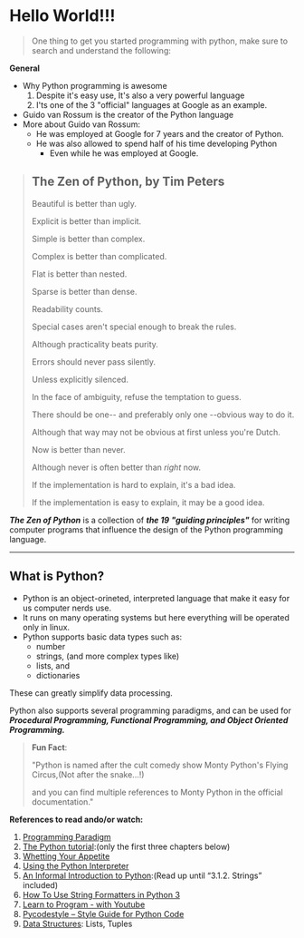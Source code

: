 Hello World!!!
==================

>  One thing to get you started programming with python,
>  make sure to search and understand the following:

**General**
* Why Python programming is awesome
  1. Despite it's easy use, It's also a very powerful language
  2. I'ts one of the 3 "official" languages at Google as an example.
* Guido van Rossum is the creator of the Python language
* More about Guido van Rossum:
  * He was employed at Google for 7 years and the creator of Python.
  * He was also allowed to spend half of his time developing Python 
    * Even while he was employed at Google.

> ## The Zen of Python, by Tim Peters
> 
>  Beautiful is better than ugly.
>
>  Explicit is better than implicit.
>
>  Simple is better than complex.
>
>  Complex is better than complicated.
>
>  Flat is better than nested.
>
>  Sparse is better than dense.
>
>  Readability counts.
>
>  Special cases aren't special enough to break the rules.
>
>  Although practicality beats purity.
>
>  Errors should never pass silently.
>
>  Unless explicitly silenced.
>
>  In the face of ambiguity, refuse the temptation to guess.
>
>  There should be one-- and preferably only one --obvious way to do it.
>
>  Although that way may not be obvious at first unless you're Dutch.
>
>  Now is better than never.
>
>  Although never is often better than *right* now.
>
>  If the implementation is hard to explain, it's a bad idea.
>
>  If the implementation is easy to explain, it may be a good idea.


***The Zen of Python*** is a collection of ***the 19*** ***"guiding principles"***
for writing computer programs that influence the design of the Python programming language.


--------------------
What is Python?
--------------------

-  Python is an object-orineted, interpreted language that make it easy for us computer nerds use.
-  It runs on many operating systems but here everything will be operated only in linux.
-  Python supports basic data types such as:
    * number
    * strings, (and more complex types like)
    * lists, and
    * dictionaries
<p>
These can greatly simplify data processing.

Python also supports several programming paradigms, and can be used for
***Procedural Programming, Functional Programming, and Object Oriented Programming.***

</p>

> **Fun Fact**:
> 
> "Python is named after the cult comedy show
> Monty Python's Flying Circus,(Not after the snake...!)
> 
> and you can find multiple references to Monty Python in the official documentation."


**References to read ando/or watch:**
1. [Programming Paradigm](https://www.geeksforgeeks.org/introduction-of-programming-paradigms/)
2. [The Python tutorial](https://docs.python.org/3/tutorial/index.html):(only the first three chapters below)
3. [Whetting Your Appetite](https://docs.python.org/3/tutorial/appetite.html)
4. [Using the Python Interpreter](https://docs.python.org/3/tutorial/interpreter.html)
5. [An Informal Introduction to Python](https://docs.python.org/3/tutorial/introduction.html):(Read up until “3.1.2. Strings” included)
6. [How To Use String Formatters in Python 3](https://www.digitalocean.com/community/tutorials/how-to-use-string-formatters-in-python-3)
7. [Learn to Program - with Youtube](https://www.youtube.com/playlist?list=PLGLfVvz_LVvTn3cK5e6LjhgGiSeVlIRwt)
8. [Pycodestyle – Style Guide for Python Code](https://www.youtube.com/playlist?list=PLGLfVvz_LVvTn3cK5e6LjhgGiSeVlIRwt)
9. [Data Structures](https://docs.google.com/document/d/1J76h1U-Wr9UuPt8r-vJzuH2Kz0bsaUtIbXVKFtP9mxw/edit#heading=h.eas149mgalrd): Lists, Tuples

